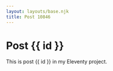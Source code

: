 ```yaml
---
layout: layouts/base.njk
title: Post 10846
---
```


# Post {{ id }}

This is post {{ id }} in my Eleventy project.
